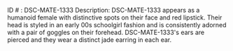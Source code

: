 ID # : DSC-MATE-1333
Description: DSC-MATE-1333 appears as a humanoid female with distinctive spots on their face and red lipstick. Their head is styled in an early 00s schoolgirl fashion and is consistently adorned with a pair of goggles on their forehead. DSC-MATE-1333's ears are pierced and they wear a distinct jade earring in each ear.